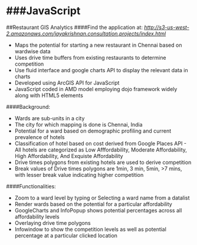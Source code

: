 ###JavaScript
==========
##Restaurant GIS Analytics
####Find the application at:
*http://s3-us-west-2.amazonaws.com/jayakrishnan.consultation.projects/index.html*

- Maps the potential for starting a new restaurant in Chennai based on wardwise data
- Uses drive time buffers from existing restaurants to determine competition
- Use fluid interface and google charts API to display the relevant data in charts
- Developed using ArcGIS API for JavaScript 
- JavaScript coded in AMD model employing dojo framework widely along with HTML5 elements
 
####Background:
- Wards are sub-units in a city
- The city for which mapping is done is Chennai, India
- Potential for a ward based on demographic profiling and current prevalence of hotels 
- Classification of hotel based on cost derived from Google Places API - All hotels are categorized as Low Afffordability, Moderate Affordability, High Affordability, And Exquiste Affordability
- Drive times polygons from existing hotels are used to derive competition
- Break values of Drive times polygons are 1min, 3 min, 5min, >7 mins, with lesser break value indicating higher competition

####Functionalities:

- Zoom to a ward level by typing or Selecting a ward name from a datalist
- Render wards based on the potential for a particular affordability
- GoogleCharts and InfoPopup shows potential percentages across all affordability levels
- Overlaying drive time polygons
- Infowindow to show the competition levels as well as potential percentage at a particular clicked location

